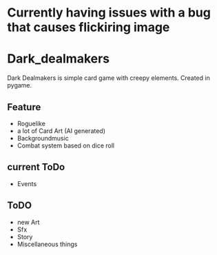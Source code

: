 # Currently having issues with a bug that causes flickiring image

# Dark_dealmakers
 
Dark Dealmakers is simple card game with creepy elements.
Created in pygame.

## Feature

- Roguelike
- a lot of Card Art (AI generated)
- Backgroundmusic
- Combat system based on dice roll

## current ToDo
 - Events

## ToDO

- new Art
- Sfx
- Story
- Miscellaneous things

